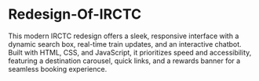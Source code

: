 # Redesign-Of-IRCTC
This modern IRCTC redesign offers a sleek, responsive interface with a dynamic search box, real-time train updates, and an interactive chatbot. Built with HTML, CSS, and JavaScript, it prioritizes speed and accessibility, featuring a destination carousel, quick links, and a rewards banner for a seamless booking experience.

